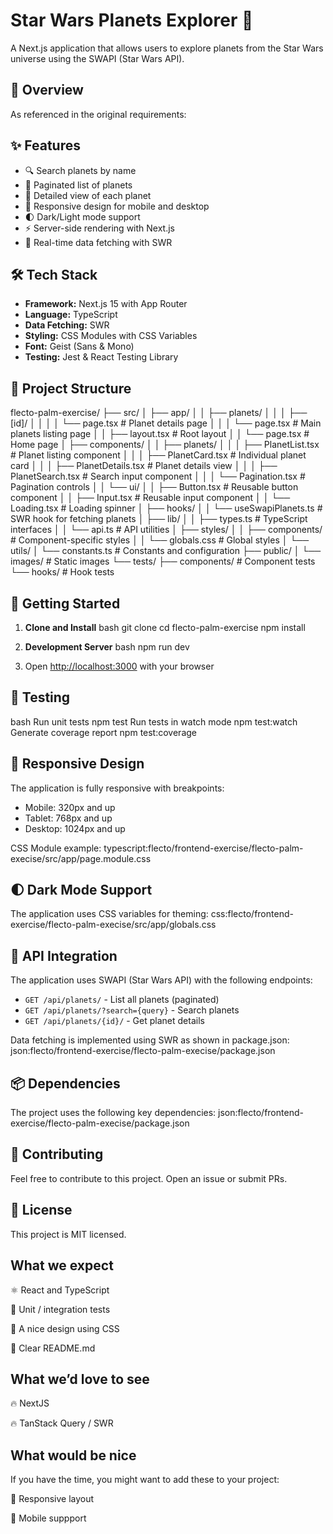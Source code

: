 # Star Wars Planets Explorer 🚀

A Next.js application that allows users to explore planets from the Star Wars universe using the SWAPI (Star Wars API).

## 🎯 Overview

As referenced in the original requirements:


## ✨ Features

- 🔍 Search planets by name
- 📄 Paginated list of planets
- 📱 Detailed view of each planet
- 🎨 Responsive design for mobile and desktop
- 🌓 Dark/Light mode support
- ⚡ Server-side rendering with Next.js
- 🔄 Real-time data fetching with SWR

## 🛠️ Tech Stack

- **Framework:** Next.js 15 with App Router
- **Language:** TypeScript
- **Data Fetching:** SWR
- **Styling:** CSS Modules with CSS Variables
- **Font:** Geist (Sans & Mono)
- **Testing:** Jest & React Testing Library

## 📁 Project Structure
flecto-palm-exercise/
├── src/
│ ├── app/
│ │ ├── planets/
│ │ │ ├── [id]/
│ │ │ │ └── page.tsx # Planet details page
│ │ │ └── page.tsx # Main planets listing page
│ │ ├── layout.tsx # Root layout
│ │ └── page.tsx # Home page
│ ├── components/
│ │ ├── planets/
│ │ │ ├── PlanetList.tsx # Planet listing component
│ │ │ ├── PlanetCard.tsx # Individual planet card
│ │ │ ├── PlanetDetails.tsx # Planet details view
│ │ │ ├── PlanetSearch.tsx # Search input component
│ │ │ └── Pagination.tsx # Pagination controls
│ │ └── ui/
│ │ ├── Button.tsx # Reusable button component
│ │ ├── Input.tsx # Reusable input component
│ │ └── Loading.tsx # Loading spinner
│ ├── hooks/
│ │ └── useSwapiPlanets.ts # SWR hook for fetching planets
│ ├── lib/
│ │ ├── types.ts # TypeScript interfaces
│ │ └── api.ts # API utilities
│ ├── styles/
│ │ ├── components/ # Component-specific styles
│ │ └── globals.css # Global styles
│ └── utils/
│ └── constants.ts # Constants and configuration
├── public/
│ └── images/ # Static images
└── tests/
├── components/ # Component tests
└── hooks/ # Hook tests


## 🚦 Getting Started

1. **Clone and Install**
bash
git clone <your-repo-url>
cd flecto-palm-exercise
npm install

2. **Development Server**
bash
npm run dev


3. Open [http://localhost:3000](http://localhost:3000) with your browser

## 🧪 Testing

bash
Run unit tests
npm test
Run tests in watch mode
npm test:watch
Generate coverage report
npm test:coverage


## 📱 Responsive Design

The application is fully responsive with breakpoints:
- Mobile: 320px and up
- Tablet: 768px and up
- Desktop: 1024px and up

CSS Module example:
typescript:flecto/frontend-exercise/flecto-palm-execise/src/app/page.module.css


## 🌓 Dark Mode Support

The application uses CSS variables for theming:
css:flecto/frontend-exercise/flecto-palm-execise/src/app/globals.css


## 🔄 API Integration

The application uses SWAPI (Star Wars API) with the following endpoints:

- `GET /api/planets/` - List all planets (paginated)
- `GET /api/planets/?search={query}` - Search planets
- `GET /api/planets/{id}/` - Get planet details

Data fetching is implemented using SWR as shown in package.json:
json:flecto/frontend-exercise/flecto-palm-execise/package.json


## 📦 Dependencies

The project uses the following key dependencies:
json:flecto/frontend-exercise/flecto-palm-execise/package.json


## 🤝 Contributing

Feel free to contribute to this project. Open an issue or submit PRs.

## 📄 License

This project is MIT licensed.

## **What we expect**
⚛️ React and TypeScript

🐞 Unit / integration tests

💅 A nice design using CSS

📄 Clear README.md

## What w**e’d love to see**

🔥 NextJS

🔥 TanStack Query / SWR

## What would be nice
If you have the time, you might want to add these to your project:

🎨 Responsive layout

📱 Mobile suppport